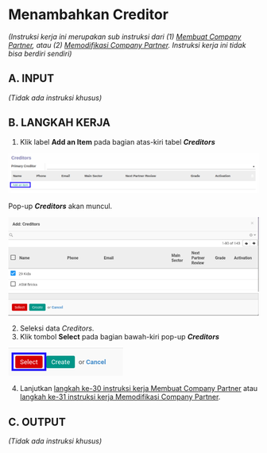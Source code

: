 # Menambahkan Creditor

*(Instruksi kerja ini merupakan sub instruksi dari (1) [Membuat Company Partner](./membuat.md), atau (2) [Memodifikasi Company Partner](./memodifikasi.md). Instruksi kerja ini tidak bisa berdiri sendiri)*

## A. INPUT

*(Tidak ada instruksi khusus)*

## B. LANGKAH KERJA

1. Klik label **Add an Item** pada bagian atas-kiri tabel ***Creditors***

![](../img/company-partner/label-add-creditor.png)

Pop-up ***Creditors*** akan muncul.

![](../img/company-partner/pop-up-creditor-1.png)
![](../img/company-partner/pop-up-creditor-2.png)

2. Seleksi data *Creditors*.
3. Klik tombol **Select** pada bagian bawah-kiri pop-up ***Creditors***

![](../img/company-partner/tombol-select-creditor.png)

4. Lanjutkan [langkah ke-30 instruksi kerja Membuat Company Partner](./membuat.md#l30) atau [langkah ke-31 instruksi kerja Memodifikasi Company Partner](./memodifikasi.md#l31).

## C. OUTPUT

*(Tidak ada instruksi khusus)*
